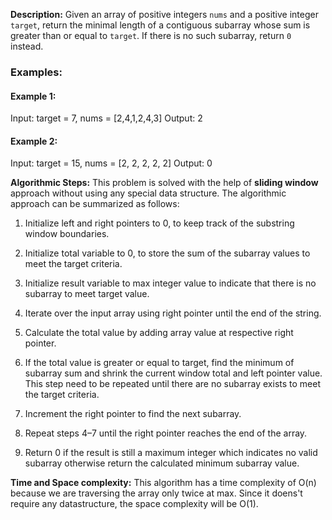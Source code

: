 **Description:**
Given an array of positive integers `nums` and a positive integer `target`, return the minimal length of a contiguous
subarray whose sum is greater than or equal to `target`. If there is no such subarray, return `0` instead.

### Examples:
#### Example 1:

Input: target = 7, nums = [2,4,1,2,4,3]
Output: 2

#### Example 2:
Input: target = 15, nums = [2, 2, 2, 2, 2]
Output: 0

**Algorithmic Steps:**
This problem is solved with the help of **sliding window** approach without using any special data structure. The algorithmic approach can be summarized as follows:

1. Initialize left and right pointers to 0, to keep track of the substring window boundaries.

2. Initialize total variable to 0, to store the sum of the subarray values to meet the target criteria.

3. Initialize result variable to max integer value to indicate that there is no subarray to meet target value.

4. Iterate over the input array using right pointer until the end of the string. 

5. Calculate the total value by adding array value at respective right pointer.

6. If the total value is greater or equal to target, find the minimum of subarray sum and shrink the current window total and left pointer value. This step need to be repeated until there are no subarray exists to meet the target criteria.

7. Increment the right pointer to find the next subarray.

8. Repeat steps 4–7 until the right pointer reaches the end of the array.

9. Return 0 if the result is still a maximum integer which indicates no valid subarray otherwise return the calculated minimum subarray value.

**Time and Space complexity:**
This algorithm has a time complexity of O(n) because we are traversing the array only twice at max. Since it doens't require any datastructure, the space complexity will be O(1).